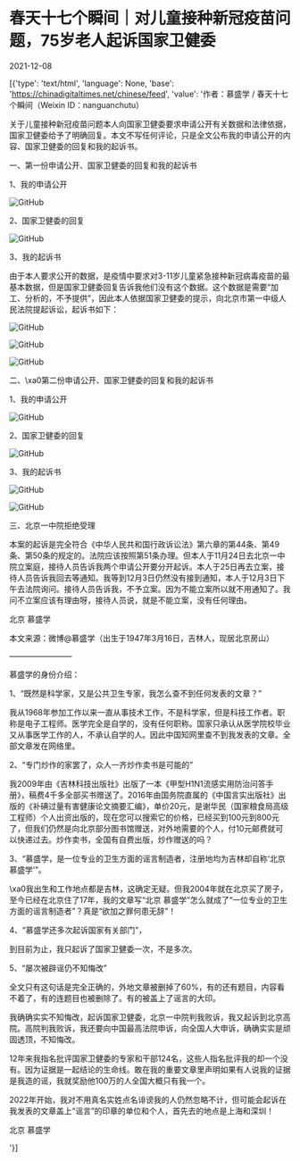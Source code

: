 # 春天十七个瞬间｜对儿童接种新冠疫苗问题，75岁老人起诉国家卫健委

2021-12-08

[{'type': 'text/html', 'language': None, 'base': 'https://chinadigitaltimes.net/chinese/feed', 'value': '作者：慕盛学 / 春天十七个瞬间（Weixin ID：nanguanchutu）

关于儿童接种新冠疫苗问题本人向国家卫健委要求申请公开有关数据和法律依据，国家卫健委给予了明确回复。本文不写任何评论，只是全文公布我的申请公开的内容、国家卫健委的回复和我的起诉书。

一、第一份申请公开、国家卫健委的回复和我的起诉书

1、我的申请公开

![GitHub](https://chinadigitaltimes.net/chinese/files/2021/12/post-674299-61b08cb687b05.)

2、国家卫健委的回复

![GitHub](https://chinadigitaltimes.net/chinese/files/2021/12/post-674299-61b08cb690ab7.)

3、我的起诉书

由于本人要求公开的数据，是疫情中要求对3-11岁儿童紧急接种新冠病毒疫苗的最基本数据，但是国家卫健委回复告诉我他们没有这个数据。这个数据是需要“加工、分析的，不予提供”，因此本人依据国家卫健委的提示，向北京市第一中级人民法院提起诉讼，起诉书如下：

![GitHub](https://chinadigitaltimes.net/chinese/files/2021/12/post-674299-61b08cb699e0a.)

![GitHub](https://chinadigitaltimes.net/chinese/files/2021/12/post-674299-61b08cb6a3f61.)

![GitHub](https://chinadigitaltimes.net/chinese/files/2021/12/post-674299-61b08cb6aa5a5.)

二、\xa0第二份申请公开、国家卫健委的回复和我的起诉书

1、我的申请公开

![GitHub](https://chinadigitaltimes.net/chinese/files/2021/12/post-674299-61b08cb6b26e1.)

2、国家卫健委的回复

![GitHub](https://chinadigitaltimes.net/chinese/files/2021/12/post-674299-61b08cb6baeff.)

3、我的起诉书

![GitHub](https://chinadigitaltimes.net/chinese/files/2021/12/post-674299-61b08cb6c3c78.)

![GitHub](https://chinadigitaltimes.net/chinese/files/2021/12/post-674299-61b08cb6cbf31.)

三、北京一中院拒绝受理

本案的起诉是完全符合《中华人民共和国行政诉讼法》第六章的第44条、第49条、第50条的规定的。法院应该按照第51条办理。但本人于11月24日去北京一中院立案庭，接待人员告诉我两个申请公开要分开起诉。本人于25日再去立案，接待人员告诉我回去等通知。我等到12月3日仍然没有接到通知，本人于12月3日下午去法院询问。接待人员告诉我，不予立案。因为不能立案所以就不用通知了。我问不立案应该有理由呀，接待人员说，就是不能立案，没有任何理由。

北京 慕盛学

本文来源：微博@慕盛学（出生于1947年3月16日，吉林人，现居北京房山）

————————

慕盛学的身份介绍：

1、“既然是科学家，又是公共卫生专家，我怎么查不到任何发表的文章？”

我从1968年参加工作以来一直从事技术工作，不是科学家，但是科技工作者。职称是电子工程师。医学完全是自学的，没有任何职称。国家只承认从医学院校毕业又从事医学工作的人，不承认自学的人。因此中国知网里查不到我发表的文章。全部文章发在网络里。

2、“专门炒作的家罢了，众人一齐炒作卖书是可能的”

我2009年由《吉林科技出版社》出版了一本《甲型H1N1流感实用防治问答手册》，稿费4千多全部买书赠送了。2016年由国务院直属的《中国言实出版社》出版的《补碘过量有害健康论文摘要汇编》，单价20元，是谢华民（国家粮食局高级工程师）个人出资出版的，现在您可以搜索它的价格，已经买到100元到800元了，但我们仍然是向北京部分图书馆赠送，对外地需要的个人，付10元邮费就可以快递过去。炒作卖书，全国有自费出版，炒作赠送的吗？

3、“慕盛学，是一位专业的卫生方面的谣言制造者，注册地均为吉林却自称‘北京 慕盛学’”。

\xa0我出生和工作地点都是吉林，这确定无疑。但我2004年就在北京买了房子，至今已经在北京住了17年，我的文章写“北京 慕盛学”怎么就成了“一位专业的卫生方面的谣言制造者”？真是“欲加之罪何患无辞”！

4、“慕盛学还多次起诉国家有关部门”，

到目前为止，我只起诉了国家卫健委一次，不是多次。

5、“屡次被辟谣仍不知悔改”

全文只有这句话是完全正确的，外地文章被删掉了60%，有的还有题目，内容看不着了，有的连题目也被删除了。有的被盖上了谣言的大印。

我确确实实不知悔改，起诉国家卫健委，北京一中院判我败诉，我又起诉到北京高院。高院判我败诉，我还要向中国最高法院申诉，向全国人大申诉，确确实实是顽固透顶，不知悔改。

12年来我指名批评国家卫健委的专家和干部124名，这些人指名批评我的却一个没有。因为证据是一起结论的生命线。敢在我的重要文章里声明如果有人说我的证据是我造的谣，我就奖励他100万的人全国大概只有我一个。

2022年开始，我对不用真名实姓点名诽谤我的人仍然忽略不计，但可能会起诉在我发表的文章盖上“谣言”的印章的单位和个人，首先去的地点是上海和深圳！

北京 慕盛学

'}]